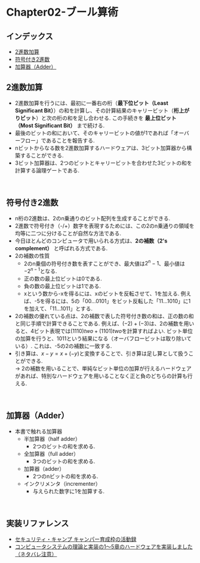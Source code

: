 # Chapter02-ブール算術

## インデックス
* [2進数加算](#binary-addition)
* [符号付き2進数](#signed-binary)
* [加算器（Adder）](#adder)

<a id="binary-addition"></a>

## 2進数加算
* 2進数加算を行うには、最初に一番右の桁（**最下位ビット（Least Significant Bit）**）の和を計算し、その計算結果のキャリービット（**桁上がりビット**）と次の桁の和を足し合わせる. この手続きを **最上位ビット（Most Significant Bit）** まで続ける.
* 最後のビットの和において、そのキャリービットの値が1であれば「オーバーフロー」であることを報告する.
* nビットからなる数を2進数加算するハードウェアは、3ビット加算器から構築することができる.
* 3ビット加算器は、2つのビットとキャリービットを合わせた3ビットの和を計算する論理ゲートである.
<br />

<a id="signed-binary"></a>

## 符号付き2進数
* n桁の2進数は、2のn乗通りのビット配列を生成することができる.
* 2進数で符号付き（-/+）数字を表現するためには、この2のn乗通りの領域を均等に二つに分けることが自然な方法である.
* 今日ほとんどのコンピュータで用いられる方式は、**2の補数（2's complement）** と呼ばれる方式である.
* 2の補数の性質
	* 2のn乗個の符号付き数を表すことができ、最大値は$2^n - 1$、最小値は$-2^{n-1}$となる.
	* 正の数の最上位ビットは0である.
	* 負の数の最上位ビットは1である.
	* xという数から-xを得るには、xのビットを反転させて、1を加える. 例えば、-5を得るには、5の「00...0101」をビット反転した「11...1010」に1を加えて、「11...1011」とする.
* 2の補数の優れている点は、2の補数で表した符号付き数の和は、正の数の和と同じ手順で計算できることである. 例えば、$(-2) + (-3)$は、2の補数を用いると、4ビット表現では$(1110)two + (1101)two$を計算すればよい. ビット単位の加算を行うと、1011という結果になる（オーバフロービットは取り除いている）. これは、-5の2の補数に一致する.
* 引き算は、$x - y = x + (-y)$と変換することで、引き算は足し算として扱うことができる.<br>
-> 2の補数を用いることで、単純なビット単位の加算が行えるハードウェアがあれば、特別なハードウェアを用いることなく正と負のどちらの計算も行える.
<br />

<a id="adder"></a>

## 加算器（Adder）
* 本書で触れる加算器
	* 半加算器（half adder）
		* 2つのビットの和を求める.
	* 全加算器（full adder）
		* 3つのビットの和を求める.
	* 加算器（adder）
		* 2つのnビットの和を求める.
	* インクリメンタ（incrementer）
		* 与えられた数字に1を加算する.
<br />

<a id="reference"></a>

## 実装リファレンス
* [セキュリティ・キャンプ キャンパー育成枠の活動録](https://genkai-io.hatenablog.jp/entry/2018/11/09/150754)
* [コンピュータシステムの理論と実装の1〜5章のハードウェアを実装しました（ネタバレ注意）](https://nihemak.hatenablog.com/entry/2019/04/28/150541#Not)
